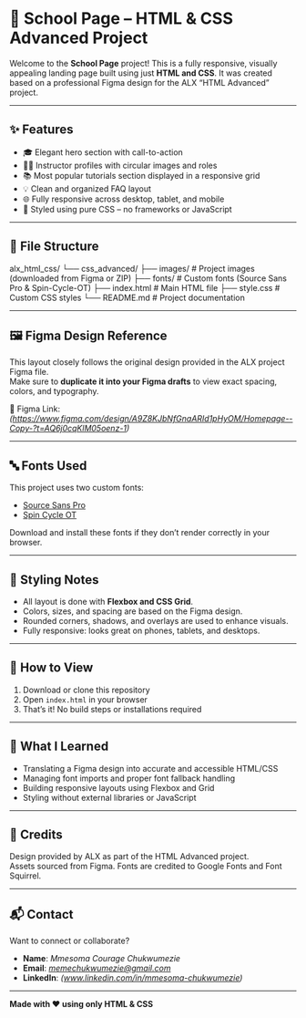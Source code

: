 # 🏫 School Page – HTML & CSS Advanced Project

Welcome to the **School Page** project! This is a fully responsive, visually appealing landing page built using just **HTML and CSS**. It was created based on a professional Figma design for the ALX “HTML Advanced” project.

---

## ✨ Features

- 🎓 Elegant hero section with call-to-action
- 👨‍🏫 Instructor profiles with circular images and roles
- 📚 Most popular tutorials section displayed in a responsive grid
- 💡 Clean and organized FAQ layout
- 🌐 Fully responsive across desktop, tablet, and mobile
- 🎨 Styled using pure CSS – no frameworks or JavaScript

---

## 📁 File Structure

alx_html_css/
└── css_advanced/
├── images/ # Project images (downloaded from Figma or ZIP)
├── fonts/ # Custom fonts (Source Sans Pro & Spin-Cycle-OT)
├── index.html # Main HTML file
├── style.css # Custom CSS styles
└── README.md # Project documentation

---

## 🖼️ Figma Design Reference

This layout closely follows the original design provided in the ALX project Figma file.  
Make sure to **duplicate it into your Figma drafts** to view exact spacing, colors, and typography.

🔗 Figma Link: *(https://www.figma.com/design/A9Z8KJbNfGnaARId1pHyOM/Homepage--Copy-?t=AQ6j0cqKlM05oenz-1)*

---

## 🔤 Fonts Used

This project uses two custom fonts:

- [Source Sans Pro](https://fonts.google.com/specimen/Source+Sans+Pro)
- [Spin Cycle OT](https://www.fontsquirrel.com/fonts/spin-cycle-ot)

Download and install these fonts if they don’t render correctly in your browser.

---

## 🎨 Styling Notes

- All layout is done with **Flexbox and CSS Grid**.
- Colors, sizes, and spacing are based on the Figma design.
- Rounded corners, shadows, and overlays are used to enhance visuals.
- Fully responsive: looks great on phones, tablets, and desktops.

---

## 🚀 How to View

1. Download or clone this repository
2. Open `index.html` in your browser
3. That’s it! No build steps or installations required

---

## 🧠 What I Learned

- Translating a Figma design into accurate and accessible HTML/CSS
- Managing font imports and proper font fallback handling
- Building responsive layouts using Flexbox and Grid
- Styling without external libraries or JavaScript

---

## 🙌 Credits

Design provided by ALX as part of the HTML Advanced project.  
Assets sourced from Figma. Fonts are credited to Google Fonts and Font Squirrel.

---

## 📬 Contact

Want to connect or collaborate?

- **Name**: *Mmesoma Courage Chukwumezie*
- **Email**: *memechukwumezie@gmail.com*
- **LinkedIn**: *(www.linkedin.com/in/mmesoma-chukwumezie)*

---

**Made with ❤️ using only HTML & CSS**
